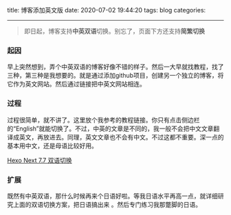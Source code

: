 title: 博客添加英文版
date: 2020-07-02 19:44:20
tags: blog
categories:

---

> 即日起，博客支持**中英双语**切换。别忘了，页面下方还支持**简繁切换**

<!--more-->

### 起因

早上突然想到，弄个中英双语的博客好像不错的样子。然后一大早就找教程，找了三种，第三种是我想要的。就是通过添加github项目，创建另一个独立的博客，将它作为英文网站。然后通过链接把中英文网站相连。

### 过程

过程很简单，就不讲了。这里放个我参考的教程链接。你只有点击侧边栏的“English”就能切换了。不过，中英的文章是不同的，我一般不会把中文文章翻译成英文，再放进去。同理，英文文章也不会有中文。不过这都不重要。深一点的基本用中文，还是母语比较好用。

[Hexo Next 7.7 双语切换](https://siriusq.top/Hexo-Next-7-7-%E5%8F%8C%E8%AF%AD%E5%88%87%E6%8D%A2.html)

### 扩展

既然有中英双语，那什么时候再来个日语好啦。等我日语水平再高一点，就详细研究上面的双语切换方案，把日语搞出来 。然后专门练习我那蹩脚的日语。





